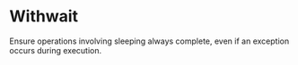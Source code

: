 # Withwait

Ensure operations involving sleeping always complete, even if an exception
occurs during execution.
